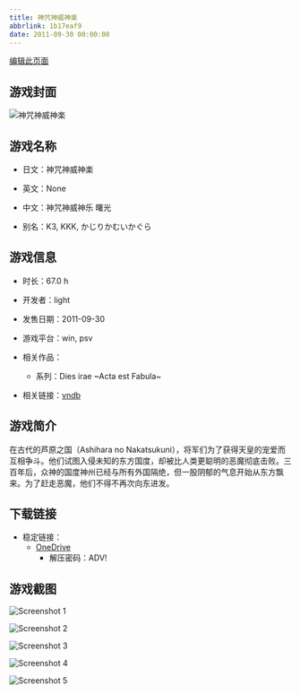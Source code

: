 ```yaml
---
title: 神咒神威神楽
abbrlink: 1b17eaf9
date: 2011-09-30 00:00:00
---
```

[编辑此页面](https://github.com/ACG-3/ADV3-source/blob/main/source/_posts/games/%E7%A5%9E%E5%92%92%E7%A5%9E%E5%A8%81%E7%A5%9E%E6%A5%BD.md)

## 游戏封面

![神咒神威神楽](https://pan.timero.xyz/onedrive/img_lib_001/%E7%A5%9E%E5%92%92%E7%A5%9E%E5%A8%81%E7%A5%9E%E6%A5%BD_cover.avif)


## 游戏名称

- 日文：神咒神威神楽
- 英文：None
- 中文：神咒神威神乐 曙光

- 别名：K3, KKK, かじりかむいかぐら


## 游戏信息

- 时长：67.0 h
- 开发者：light
- 发售日期：2011-09-30
- 游戏平台：win, psv
- 相关作品：
   - 系列：Dies irae ~Acta est Fabula~

- 相关链接：[vndb](https://vndb.org/v5844)


## 游戏简介

在古代的芦原之国（Ashihara no Nakatsukuni），将军们为了获得天皇的宠爱而互相争斗。他们试图入侵未知的东方国度，却被比人类更聪明的恶魔彻底击败。三百年后，众神的国度神州已经与所有外国隔绝，但一股阴郁的气息开始从东方飘来。为了赶走恶魔，他们不得不再次向东进发。




## 下载链接

- 稳定链接：
    - [OneDrive](https://pan.timero.xyz/onedrive/adv_lib_001/%E7%A5%9E%E5%92%92%E7%A5%9E%E5%A8%81%E7%A5%9E%E6%A5%BD)
        - 解压密码：ADV!



## 游戏截图


![Screenshot 1](https://pan.timero.xyz/onedrive/img_lib_001/%E7%A5%9E%E5%92%92%E7%A5%9E%E5%A8%81%E7%A5%9E%E6%A5%BD_Screenshot_1.avif)

![Screenshot 2](https://pan.timero.xyz/onedrive/img_lib_001/%E7%A5%9E%E5%92%92%E7%A5%9E%E5%A8%81%E7%A5%9E%E6%A5%BD_Screenshot_2.avif)

![Screenshot 3](https://pan.timero.xyz/onedrive/img_lib_001/%E7%A5%9E%E5%92%92%E7%A5%9E%E5%A8%81%E7%A5%9E%E6%A5%BD_Screenshot_3.avif)

![Screenshot 4](https://pan.timero.xyz/onedrive/img_lib_001/%E7%A5%9E%E5%92%92%E7%A5%9E%E5%A8%81%E7%A5%9E%E6%A5%BD_Screenshot_4.avif)

![Screenshot 5](https://pan.timero.xyz/onedrive/img_lib_001/%E7%A5%9E%E5%92%92%E7%A5%9E%E5%A8%81%E7%A5%9E%E6%A5%BD_Screenshot_5.avif)

